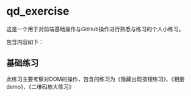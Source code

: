 # qd_exercise

这是一个用于对前端基础操作与GitHub操作进行熟悉与练习的个人小练习。

包含内容如下：

## 基础练习

此练习主要考察对DOM的操作，包含的练习为《隐藏出现按钮练习》、《相册demo》、《二维码放大练习》

